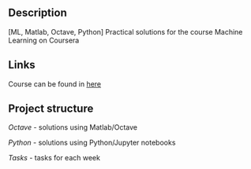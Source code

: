 ## Description
[ML, Matlab, Octave, Python] Practical solutions for the course Machine Learning on Coursera

## Links
Course can be found in [here](https://www.coursera.org/learn/machine-learning/)

## Project structure
*Octave* - solutions using Matlab/Octave

*Python* - solutions using Python/Jupyter notebooks

*Tasks* - tasks for each week

